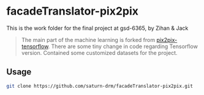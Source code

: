# facadeTranslator-pix2pix

This is the work folder for the final project at gsd-6365, by Zihan &amp; Jack

> The main part of the machine learning is forked from [pix2pix-tensorflow](https://github.com/affinelayer/pix2pix-tensorflow).
> There are some tiny change in code regarding Tensorflow version.
> Contained some customized datasets for the project.

## Usage

```sh
git clone https://github.com/saturn-drm/facadeTranslator-pix2pix.git
```
